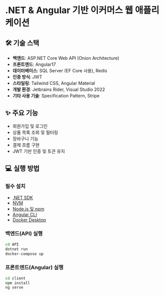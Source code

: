 # .NET & Angular 기반 이커머스 웹 애플리케이션

## 🛠 기술 스택

- **백엔드**: ASP.NET Core Web API (Onion Architecture)
- **프론트엔드**: Angular17
- **데이터베이스**: SQL Server (EF Core 사용), Redis
- **인증 방식**: JWT 
- **스타일링**: Tailwind CSS, Angular Material
- **개발 환경**: Jetbrains Rider, Visual Studio 2022
- **기타 사용 기술**: Specification Pattern, Stripe

## ✨ 주요 기능

- 회원가입 및 로그인
- 상품 목록 조회 및 필터링
- 장바구니 기능
- 결제 흐름 구현
- JWT 기반 인증 및 토큰 유지

## 💻 실행 방법

### 필수 설치
- [.NET SDK](https://dotnet.microsoft.com/ko-kr/download)
- [NVM](https://github.com/coreybutler/nvm-windows)
- [Node.js 및 npm](https://nodejs.org/)
- [Angular CLI](https://angular.io/cli)
- [Docker Desktop](https://www.docker.com/products/docker-desktop/)

### 백엔드(API) 실행
```bash
cd API
dotnet run
docker-compose up
```

### 프론트엔드(Angular) 실행
```bash
cd client
npm install
ng serve
```

